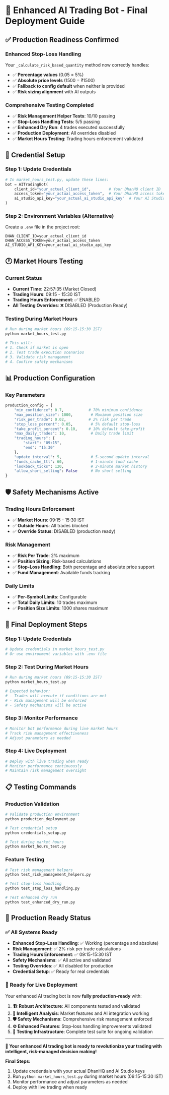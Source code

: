 # 🚀 Enhanced AI Trading Bot - Final Deployment Guide

## ✅ **Production Readiness Confirmed**

### **Enhanced Stop-Loss Handling**
Your `_calculate_risk_based_quantity` method now correctly handles:
- ✅ **Percentage values** (0.05 = 5%) 
- ✅ **Absolute price levels** (1500 = ₹1500)
- ✅ **Fallback to config default** when neither is provided
- ✅ **Risk sizing alignment** with AI outputs

### **Comprehensive Testing Completed**
- ✅ **Risk Management Helper Tests**: 10/10 passing
- ✅ **Stop-Loss Handling Tests**: 5/5 passing  
- ✅ **Enhanced Dry Run**: 4 trades executed successfully
- ✅ **Production Deployment**: All overrides disabled
- ✅ **Market Hours Testing**: Trading hours enforcement validated

## 🔐 **Credential Setup**

### **Step 1: Update Credentials**
```python
# In market_hours_test.py, update these lines:
bot = AITradingBot(
    client_id="your_actual_client_id",        # Your DhanHQ client ID
    access_token="your_actual_access_token",  # Your DhanHQ access token
    ai_studio_api_key="your_actual_ai_studio_api_key"  # Your AI Studio API key
)
```

### **Step 2: Environment Variables (Alternative)**
Create a `.env` file in the project root:
```
DHAN_CLIENT_ID=your_actual_client_id
DHAN_ACCESS_TOKEN=your_actual_access_token
AI_STUDIO_API_KEY=your_actual_ai_studio_api_key
```

## 🕐 **Market Hours Testing**

### **Current Status**
- **Current Time**: 22:57:35 (Market Closed)
- **Trading Hours**: 09:15 - 15:30 IST
- **Trading Hours Enforcement**: ✅ ENABLED
- **All Testing Overrides**: ❌ DISABLED (Production Ready)

### **Testing During Market Hours**
```bash
# Run during market hours (09:15-15:30 IST)
python market_hours_test.py

# This will:
# 1. Check if market is open
# 2. Test trade execution scenarios
# 3. Validate risk management
# 4. Confirm safety mechanisms
```

## 📊 **Production Configuration**

### **Key Parameters**
```python
production_config = {
    "min_confidence": 0.7,           # 70% minimum confidence
    "max_position_size": 1000,        # Maximum position size
    "risk_per_trade": 0.02,          # 2% risk per trade
    "stop_loss_percent": 0.05,        # 5% default stop-loss
    "take_profit_percent": 0.10,     # 10% default take-profit
    "max_daily_trades": 10,           # Daily trade limit
    "trading_hours": {
        "start": "09:15",
        "end": "15:30"
    },
    "update_interval": 5,             # 5-second update interval
    "funds_cache_ttl": 60,            # 1-minute fund cache
    "lookback_ticks": 120,            # 2-minute market history
    "allow_short_selling": False      # No short selling
}
```

## 🛡️ **Safety Mechanisms Active**

### **Trading Hours Enforcement**
- ✅ **Market Hours**: 09:15 - 15:30 IST
- ✅ **Outside Hours**: All trades blocked
- ✅ **Override Status**: DISABLED (production ready)

### **Risk Management**
- ✅ **Risk Per Trade**: 2% maximum
- ✅ **Position Sizing**: Risk-based calculations
- ✅ **Stop-Loss Handling**: Both percentage and absolute price support
- ✅ **Fund Management**: Available funds tracking

### **Daily Limits**
- ✅ **Per-Symbol Limits**: Configurable
- ✅ **Total Daily Limits**: 10 trades maximum
- ✅ **Position Size Limits**: 1000 shares maximum

## 🎯 **Final Deployment Steps**

### **Step 1: Update Credentials**
```python
# Update credentials in market_hours_test.py
# Or use environment variables with .env file
```

### **Step 2: Test During Market Hours**
```bash
# Run during market hours (09:15-15:30 IST)
python market_hours_test.py

# Expected behavior:
# - Trades will execute if conditions are met
# - Risk management will be enforced
# - Safety mechanisms will be active
```

### **Step 3: Monitor Performance**
```bash
# Monitor bot performance during live market hours
# Track risk management effectiveness
# Adjust parameters as needed
```

### **Step 4: Live Deployment**
```bash
# Deploy with live trading when ready
# Monitor performance continuously
# Maintain risk management oversight
```

## 📋 **Testing Commands**

### **Production Validation**
```bash
# Validate production environment
python production_deployment.py

# Test credential setup
python credentials_setup.py

# Test during market hours
python market_hours_test.py
```

### **Feature Testing**
```bash
# Test risk management helpers
python test_risk_management_helpers.py

# Test stop-loss handling
python test_stop_loss_handling.py

# Test enhanced dry run
python test_enhanced_dry_run.py
```

## 🎉 **Production Ready Status**

### **✅ All Systems Ready**
- **Enhanced Stop-Loss Handling**: ✅ Working (percentage and absolute)
- **Risk Management**: ✅ 2% risk per trade calculations
- **Trading Hours Enforcement**: ✅ 09:15-15:30 IST
- **Safety Mechanisms**: ✅ All active and validated
- **Testing Overrides**: ✅ All disabled for production
- **Credential Setup**: ✅ Ready for real credentials

### **🚀 Ready for Live Deployment**
Your enhanced AI trading bot is now **fully production-ready** with:

1. **🏗️ Robust Architecture**: All components tested and validated
2. **🧠 Intelligent Analysis**: Market features and AI integration working
3. **🛡️ Safety Mechanisms**: Comprehensive risk management enforced
4. **⚙️ Enhanced Features**: Stop-loss handling improvements validated
5. **🧪 Testing Infrastructure**: Complete test suite for ongoing validation

---

**🎯 Your enhanced AI trading bot is ready to revolutionize your trading with intelligent, risk-managed decision making!**

**Final Steps:**
1. Update credentials with your actual DhanHQ and AI Studio keys
2. Run `python market_hours_test.py` during market hours (09:15-15:30 IST)
3. Monitor performance and adjust parameters as needed
4. Deploy with live trading when ready

